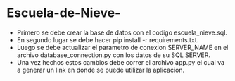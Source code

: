 # Escuela-de-Nieve-

- Primero se debe crear la base de datos con el codigo escuela_nieve.sql.
- En segundo lugar se debe hacer pip install -r requirements.txt.
- Luego se debe actualizar el parametro de conexion SERVER_NAME en el archivo database_connection.py con los datos de su SQL SERVER.
- Una vez hechos estos cambios debe correr el archivo app.py el cual va a generar un link en donde se puede utilizar la aplicacion.